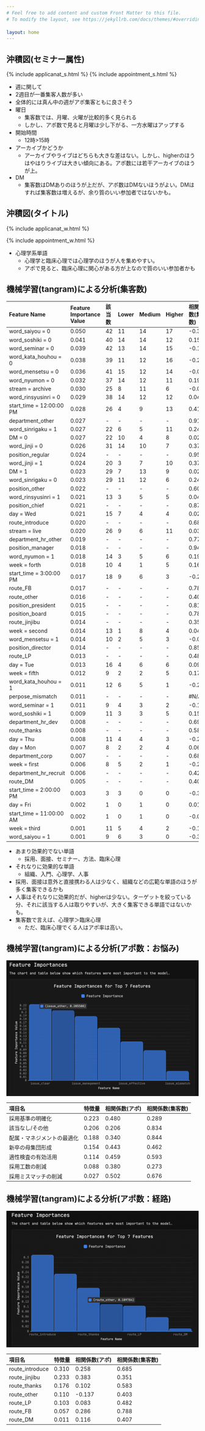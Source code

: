 ```yaml
---
# Feel free to add content and custom Front Matter to this file.
# To modify the layout, see https://jekyllrb.com/docs/themes/#overriding-theme-defaults

layout: home
---
```

## 沖積図(セミナー属性)
{% include applicanat_s.html %}
{% include appointment_s.html %}


- 週に関して
 - 2週目が一番集客人数が多い
 - 全体的には真ん中の週がアポ集客ともに良さそう
- 曜日
  - 集客数では、月曜、火曜が比較的多く見られる
  - しかし、アポ数で見ると月曜は少し下がる、一方水曜はアップする
- 開始時間
  - 12時>15時
- アーカイブかどうか
  - アーカイブやライブはどちらも大きな差はない。しかし、higherのほうはやはりライブは大きい傾向にある。アポ数には若干アーカイブのほうが上。
- DM
  - 集客数はDMありのほうが上だが、アポ数はDMないほうがよい。DMはすれば集客数は増えるが、余り質のいい参加者ではないかも。

## 沖積図(タイトル)
{% include applicanat_w.html %}

{% include appointment_w.html %}

- 心理学系単語
  - 心理学と臨床心理では心理学のほうが人を集めやすい。
  - アポで見ると、臨床心理に関心がある方が上なので質のいい参加者かも


## 機械学習(tangram)による分析(集客数)


|Feature Name|Feature Importance Value|該当数|Lower|Medium|Higher|相関係数(集客数)|相関係数(アポ数)|
|:----|:----|:----|:----|:----|:----|:----|:----|
|word_saiyou = 0|0.050|42|11|14|17|-0.324|0.029|
|word_soshiki = 0|0.041|40|14|14|12|0.155|0.016|
|word_seminar = 0|0.039|42|13|14|15|-0.170|0.212|
|word_kata_houhou = 0|0.038|39|11|12|16|-0.233|-0.080|
|word_mensetsu = 0|0.036|41|15|12|14|-0.040|0.242|
|word_nyumon = 0|0.032|37|14|12|11|0.191|-0.024|
|stream = archive|0.030|25|8|11|6|-0.031|-0.008|
|word_rinsyusinri = 0|0.029|38|14|12|12|0.049|0.053|
|start_time = 12:00:00 PM|0.028|26|4|9|13|0.410|0.162|
|department_other|0.027|-|-|-|-|0.912|0.236|
|word_sinrigaku = 1|0.027|22|6|5|11|0.242|0.097|
|DM = 0|0.027|22|10|4|8|0.025|-0.168|
|word_jinji = 0|0.026|31|14|10|7|0.375|0.093|
|position_regular|0.024|-|-|-|-|0.955|0.331|
|word_jinji = 1|0.024|20|3|7|10|0.375|0.093|
|DM = 1|0.023|29|7|13|9|0.025|-0.168|
|word_sinrigaku = 0|0.023|29|11|12|6|0.242|0.097|
|position_other|0.022|-|-|-|-|0.607|0.115|
|word_rinsyusinri = 1|0.021|13|3|5|5|0.049|0.053|
|position_chief|0.021|-|-|-|-|0.877|0.364|
|day = Wed|0.021|15|7|4|4|0.028|0.010|
|route_introduce|0.020|-|-|-|-|0.685|0.258|
|stream = live|0.020|26|9|6|11|0.031|0.008|
|department_hr_other|0.019|-|-|-|-|0.770|0.331|
|position_manager|0.018|-|-|-|-|0.940|0.450|
|word_nyumon = 1|0.018|14|3|5|6|0.191|-0.024|
|week = forth|0.018|10|4|1|5|0.165|0.137|
|start_time = 3:00:00 PM|0.017|18|9|6|3|-0.267|-0.056|
|route_FB|0.017|-|-|-|-|0.788|0.286|
|route_other|0.016|-|-|-|-|0.403|-0.137|
|position_president|0.015|-|-|-|-|0.819|0.278|
|position_board|0.015|-|-|-|-|0.780|0.118|
|route_jinjibu|0.014|-|-|-|-|0.351|0.383|
|week = second|0.014|13|1|8|4|0.049|-0.011|
|word_mensetsu = 1|0.014|10|2|5|3|-0.040|0.242|
|position_director|0.014|-|-|-|-|0.854|0.382|
|route_LP|0.013|-|-|-|-|0.482|0.083|
|day = Tue|0.013|16|4|6|6|0.099|0.208|
|week = fifth|0.012|9|2|2|5|0.177|-0.081|
|word_kata_houhou = 1|0.011|12|6|5|1|-0.233|-0.080|
|perpose_mismatch|0.011|-|-|-|-|#N/A|0.502|
|word_seminar = 1|0.011|9|4|3|2|-0.170|0.212|
|word_soshiki = 1|0.009|11|3|3|5|0.155|0.016|
|department_hr_dev|0.008|-|-|-|-|0.694|0.257|
|route_thanks|0.008|-|-|-|-|0.583|0.102|
|day = Thu|0.008|11|4|4|3|-0.203|-0.205|
|day = Mon|0.007|8|2|2|4|0.063|-0.088|
|department_corp|0.007|-|-|-|-|0.683|0.294|
|week = first|0.006|8|5|2|1|-0.285|-0.184|
|department_hr_recruit|0.006|-|-|-|-|0.421|0.263|
|route_DM|0.005|-|-|-|-|0.407|0.116|
|start_time = 2:00:00 PM|0.003|3|3|0|0|-0.320|-0.073|
|day = Fri|0.002|1|0|1|0|0.014|0.110|
|start_time = 11:00:00 AM|0.002|1|0|1|0|-0.010|-0.092|
|week = third|0.001|11|5|4|2|-0.123|0.118|
|word_saiyou = 1|0.001|9|6|3|0|-0.324|0.029|


- あまり効果的でない単語
  - 採用、面接、セミナー、方法、臨床心理
- それなりに効果的な単語
  - 組織、入門、心理学、人事
- 採用、面接は意外と直接携わる人は少なく、組織などの広範な単語のほうが多く集客できるかも
- 人事はそれなりに効果的だが、higherは少ない。ターゲットを絞っている分、それに該当する人は取りやすいが、大きく集客できる単語ではないかも。
- 集客数で言えば、心理学＞臨床心理
  - ただ、臨床心理でくる人はアポ率は高い。


## 機械学習(tangram)による分析(アポ数：お悩み)

![代替テキスト](issue.png)


|項目名|特徴量|相関係数(アポ)|相関係数(集客数)|
|:----|:----|:----|:----|
|採用基準の明確化|0.223|0.480|0.289|
|該当なし/その他|0.206|0.206|0.834|
|配属・マネジメントの最適化|0.188|0.340|0.844|
|新卒の母集団形成|0.154|0.443|0.462|
|適性検査の有効活用|0.114|0.459|0.593|
|採用工数の削減|0.088|0.380|0.273|
|採用ミスマッチの削減|0.027|0.502|0.676|


## 機械学習(tangram)による分析(アポ数：経路)
![代替テキスト](route.png)


|項目名|特徴量|相関係数(アポ)|相関係数(集客数)|
|:----|:----|:----|:----|
|route_introduce|0.310|0.258|0.685|
|route_jinjibu|0.233|0.383|0.351|
|route_thanks|0.176|0.102|0.583|
|route_other|0.110|-0.137|0.403|
|route_LP|0.103|0.083|0.482|
|route_FB|0.057|0.286|0.788|
|route_DM|0.011|0.116|0.407|
